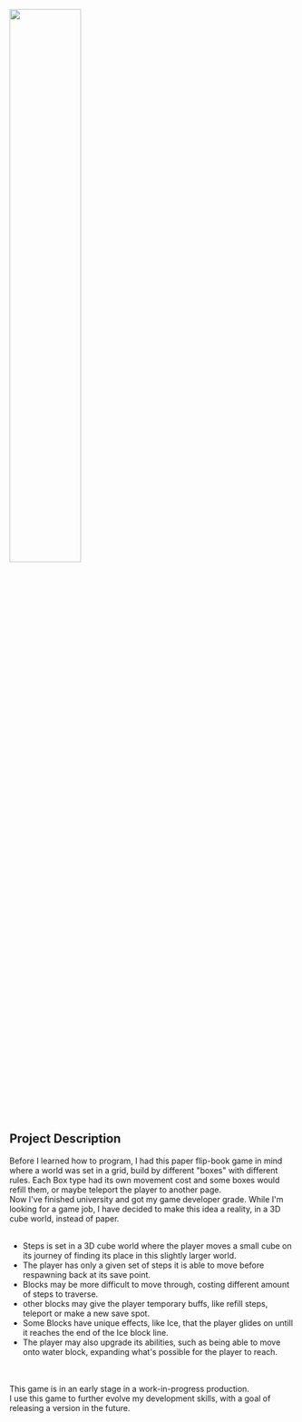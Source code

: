 <img src="https://github.com/Bsktrrl/Bsktrrl.github.io/blob/main/images/Showcase.gif" width="50%"/><br>

## Project Description
Before I learned how to program, I had this paper flip-book game in mind where a world was set in a grid, build by different "boxes" with different rules. Each Box type had its own movement cost and some boxes would refill them, or maybe teleport the player to another page.<br>
Now I've finished university and got my game developer grade. While I'm looking for a game job, I have decided to make this idea a reality, in a 3D cube world, instead of paper.
<br>
<br>
- Steps is set in a 3D cube world where the player moves a small cube on its journey of finding its place in this slightly larger world.<br>
- The player has only a given set of steps it is able to move before respawning back at its save point.<br>
- Blocks may be more difficult to move through, costing different amount of steps to traverse.<br>
- other blocks may give the player temporary buffs, like refill steps, teleport or make a new save spot.<br>
- Some Blocks have unique effects, like Ice, that the player glides on untill it reaches the end of the Ice block line.<br>
- The player may also upgrade its abilities, such as being able to move onto water block, expanding what's possible for the player to reach.<br>
<br>
<br>
This game is in an early stage in a work-in-progress production.<br>
I use this game to further evolve my development skills, with a goal of releasing a version in the future.
